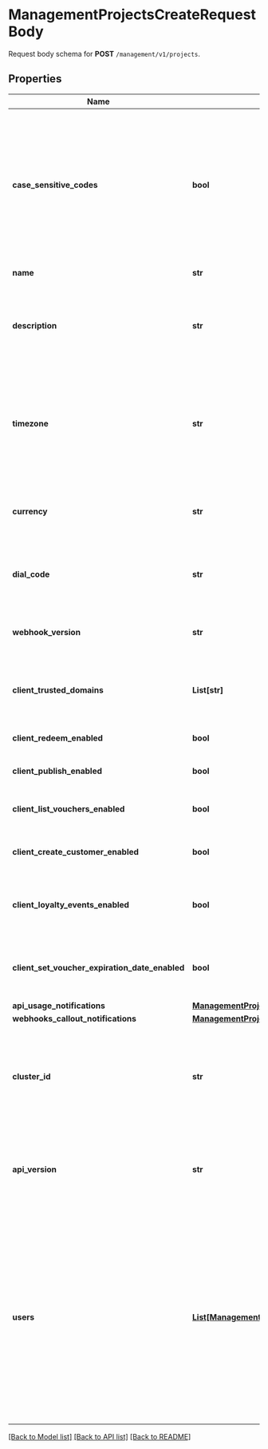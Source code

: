 # ManagementProjectsCreateRequestBody

Request body schema for **POST** `/management/v1/projects`.

## Properties

Name | Type | Description | Notes
------------ | ------------- | ------------- | -------------
**case_sensitive_codes** | **bool** | Determines if the vouchers in the project will be case sensitive (if &#x60;true&#x60;, &#x60;C0dE-cfV&#x60; is not equal to &#x60;c0de-cfv&#x60;) or case insensitive (if false, &#x60;C0dE-cfV&#x60; is equal to &#x60;c0de-cfv&#x60;). | [optional] 
**name** | **str** | The name of the project. | [optional] 
**description** | **str** | A user-defined description of the project, e.g. its purpose, scope, region. | [optional] 
**timezone** | **str** | The time zone in which the project is established. It can be in the GMT format or in accordance with IANA time zone database. | [optional] 
**currency** | **str** | The currency used in the project. It is equal to a 3-letter ISO 4217 code. | [optional] 
**dial_code** | **str** | The country dial code for the project. It is equal to an ITU country code. | [optional] 
**webhook_version** | **str** | The webhook version used in the project. | [optional] [default to 'v2024-01-01']
**client_trusted_domains** | **List[str]** | An array of URL addresses that allow client requests. | [optional] 
**client_redeem_enabled** | **bool** | Enables client-side redemption. | [optional] 
**client_publish_enabled** | **bool** | Enables client-side publication. | [optional] 
**client_list_vouchers_enabled** | **bool** | Enables client-side listing of vouchers. | [optional] 
**client_create_customer_enabled** | **bool** | Enables client-side creation of customers. | [optional] 
**client_loyalty_events_enabled** | **bool** | Enables client-side events for loyalty and referral programs. | [optional] 
**client_set_voucher_expiration_date_enabled** | **bool** | Enables client-side setting of voucher expiration date. | [optional] 
**api_usage_notifications** | [**ManagementProjectsCreateRequestBodyApiUsageNotifications**](ManagementProjectsCreateRequestBodyApiUsageNotifications.md) |  | [optional] 
**webhooks_callout_notifications** | [**ManagementProjectsCreateRequestBodyWebhooksCalloutNotifications**](ManagementProjectsCreateRequestBodyWebhooksCalloutNotifications.md) |  | [optional] 
**cluster_id** | **str** | The identifier of the cluster where the project will be created. The default cluster is &#x60;eu1&#x60; unless otherwise configured. | [optional] 
**api_version** | **str** | The API version used in the project. Currently, the default and only value is &#x60;v2018-08-01&#x60;. | [optional] [default to 'v2018-08-01']
**users** | [**List[ManagementProjectsCreateRequestBodyUsersItem]**](ManagementProjectsCreateRequestBodyUsersItem.md) | The users (their identifiers, logins, and roles) who will be assigned to the project. You can assign only existing Voucherify users.  It must be used either in the following combinations: - &#x60;id&#x60; and &#x60;role&#x60;, or - &#x60;login&#x60; and &#x60;role&#x60;. | [optional] 

[[Back to Model list]](../README.md#documentation-for-models) [[Back to API list]](../README.md#documentation-for-api-endpoints) [[Back to README]](../README.md)


